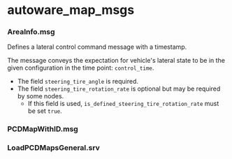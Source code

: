 # autoware_map_msgs


### AreaInfo.msg

Defines a lateral control command message with a timestamp.

The message conveys the expectation for vehicle's lateral state to be in the given configuration in the time point: `control_time`.

- The field `steering_tire_angle` is required.
- The field `steering_tire_rotation_rate` is optional but may be required by some nodes.
  - If this field is used, `is_defined_steering_tire_rotation_rate` must be set `true`.

### PCDMapWithID.msg


### LoadPCDMapsGeneral.srv

